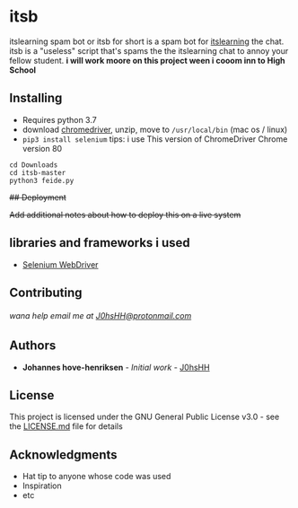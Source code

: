 # itsb

itslearning spam bot or itsb for short is a spam bot for [itslearning](https://www.itslearning.com/) the chat. itsb is a "useless" script that's spams the the itslearning chat to annoy your fellow student. 
__i will work moore on this project ween i cooom inn to High School__
 





## Installing

- Requires python 3.7
 - download [chromedriver](https://chromedriver.chromium.org/downloads), unzip, move to `/usr/local/bin` (mac os / linux)
 - `pip3 install selenium` 
 tips: i use This version of ChromeDriver Chrome version 80
```
cd Downloads
cd itsb-master
python3 feide.py
```

~~## Deployment~~

~~Add additional notes about how to deploy this on a live system~~

## libraries and frameworks i used

* [Selenium WebDriver](https://pypi.org/project/selenium/) 

## Contributing

###### wana help email me at J0hsHH@protonmail.com

## Authors

* **Johannes hove-henriksen** - *Initial work* - [J0hsHH](https://github.com/J0hsHH)



## License

This project is licensed under the GNU General Public License v3.0 - see the [LICENSE.md](https://github.com/J0hsHH/itsb/blob/master/LICENSE) file for details

## Acknowledgments

* Hat tip to anyone whose code was used
* Inspiration
* etc

